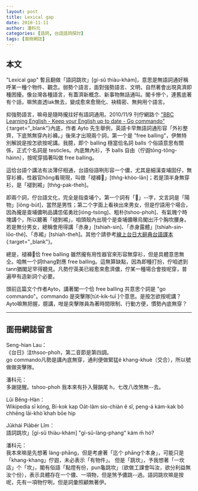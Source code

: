 ```yaml
---
layout: post
title: Lexical gap
date: 2010-11-11
author: 潘科元
categories: [語詞, 台語語詞探討]
tags: [面冊網誌]
---
```

## 本文

"Lexical gap" 暫且翻做「語詞跳坎」[gí-sû thiàu-khám]，意思是無語詞通好稱呼某一種个物件、觀念。弱勢个語言，面對強勢語言、文明，自然著會出現真濟即種困擾。像台灣各種語言，有蓋濟新概念、新事物無話通叫。閣卡慘个，連舊底著有个話，嘛煞直透lak無去，變成愈來愈簡化、袂精密、無夠用个語言。

抑強勢語言，嘛毋是隨時攏拄好有語詞通用。2010/11/9 刊佇網路个 ["BBC Learning English - Keep your English up to date - Go commando"](http://www.bbc.co.uk/worldservice/learningenglish/language/uptodate/2010/11/101109_kyeutdf_go_commando_page.shtml?fbclid=IwAR1dzvxHIX3-gZRLRYdXX4Mq7wYkoRP7LjqfwWY8vmpqDGrRnIn1Pkm06Vo){:target="_blank"}內底，作者 Ayto 先生舉例，英語卡早無語詞通形容「外衫整齊，下底煞無穿內衫褲。」後來才出現兩个詞，第一个是 "free balling"，伊無特別解說是按怎欲按呢講。我臆，即个 balling 穩當佮名詞 balls 个俗語意思有關係，正式个名詞是 testicles。內底無內衫，予 balls 自由（佇遐tōng-tōng-hàinn），按呢穿插著叫做 free balling。

這佮台語个講法有淡薄仔相通，台語俗語咧形容一个儂，尤其是細漢查埔囡仔，無穿衫褲，性器官hông看現現，叫做「褪褲𡳞」[thǹg-khòo-lān]；若是頂半身無穿衫，是「褪剝裼」[thǹg-pak-theh]。

即兩个詞，佇台語文化，完全是指查埔个。第一个詞有「𡳞」\--字，文言詞是「陽物」[iông-bu̍t]，當然是男性；第二个字面上看袂出來男女，但是佇語用个場合，因為攏是查埔儂咧品講怹偌勇壯[ióng-tsòng]、粗朴[tshoo-phoh]、有氣魄个時塊講个，所以聽著「褪剝裼」，咱頭殼內出現个是查埔儂曝烏閣出汗个胸坎腰身。若是無分男女，總稱會用得講「赤身」[tshiah-sin]、「赤身露體」[tshiah-sin-lōo-thé]、「赤裼」[tshiah-theh]。其他个請參考[線上台日大辭典台語譯本](http://taigi.fhl.net/dict/search.php?dkey=%E8%A3%B8&fbclid=IwAR3uuLTU1bMxSZoy_cOoLZ19T_zVz_WFqbuQ0Wn9WKnCsR_SRQOKUnbtVMo){:target="_blank"}。

總是，褪褲𡳞佮 free balling 雖然攏有用性器官來形容無穿衫，但是具體意思無仝。咱無一个詞thang對應 free balling。這無算缺點，因為即種打扮，佇咱遮到tann猶閣足罕得聽見。凡勢佇英美已經愈來愈濟儂，佇某一種場合會按呢穿，普遍甲有造新詞个必要。

頭前迄篇文个作者Ayto，講著閣一个佮 free balling 共意思个詞是 "go commando"。commando 是突擊隊[tu̍t-kik-tuī ]个意思。是按怎欲按呢講？Ayto嘛無把握，臆講，咁是突擊隊員為著時間限制、行動方便，慣勢內底無穿？

---

## 面冊網誌留言

Seng-hian Lau：  
《台日》注thsoo-phoh，第二音節是第四調。  
go commando凡勢是講內底無穿，通利便做緊猛ê khang-khuè（交合），所以號做做突擊隊。

潘科元：  
多謝提醒。tshoo-phoh 我本來有扑入聲韻尾 h，七改八改煞無\--去。

Lûi Bêng-Hàn：  
Wikipedia sī kóng, Bí-kok kap Oa̍t-lâm sio-chiàn ê sî, peng-á kám-kak bô chhēng lāi-khò͘ khah bōe hip

Jūkhái Piãbér Lîm：  
語詞跳坎」[gí-sû thiàu-khám] "gí-sû-làng-phang" kám m̄ hó?

潘科元：  
我本來嘛是先想著 làng-phāng，但是考慮著「迄个 phāng个本身」，可能只是「khang-khang」佇遐，未必表示「有物件」。 但是「跳坎」，予我想著「一坎店」个「坎」，閣有俗語「點燈有份，pun龜跳坎」（欲做工課會叫汝，欲分利益無汝个份），表示具體存在一个儂、一項物，但是煞予儂跳\--過。語詞跳坎嘛是按呢，先有一項物佇咧，但是詞彙照顧無著伊。
